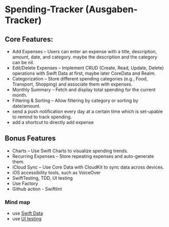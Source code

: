 # Spending-Tracker (Ausgaben-Tracker)
## Core Features:
- Add Expenses – Users can enter an expense with a title, description, amount, date, and category. maybe the description and the category can be nil.
- Edit/Delete Expenses – Implement CRUD (Create, Read, Update, Delete) operations with Swift Data at first, maybe later CoreData and Realm.
- Categorization – Store different spending categories (e.g., Food, Transport, Shopping) and associate them with expenses.
- Monthly Summary – Fetch and display total spending for the current month.
- Filtering & Sorting – Allow filtering by category or sorting by date/amount.
- send a push notification every day at a certain time which is set-upable to remind to track spending.
- add a shortcut to directly add expense
## Bonus Features
- Charts – Use Swift Charts to visualize spending trends.
- Recurring Expenses – Store repeating expenses and auto-generate them.
- iCloud Sync – Use Core Data with CloudKit to sync data across devices.
- iOS accessibility tools, such as VoiceOver
- SwiftTesting, TDD, UI testing
- Use Factory
- Github action - Swiftlint

### Mind map
- use [Swift Data](https://developer.apple.com/documentation/CoreData/adopting-swiftdata-for-a-core-data-app)
- use [UI testing](https://tanaschita.com/testing-ui-swiftui-xctest-framework/?utm_source=substack&utm_medium=email)
